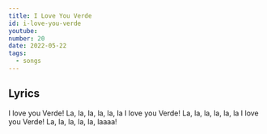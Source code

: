 ```yaml
---
title: I Love You Verde
id: i-love-you-verde
youtube: 
number: 20
date: 2022-05-22
tags:
  - songs
---
```


## Lyrics

I love you Verde!
La, la, la, la, la, la
I love you Verde!
La, la, la, la, la, la
I love you Verde!
La, la, la, la, la, laaaa!
